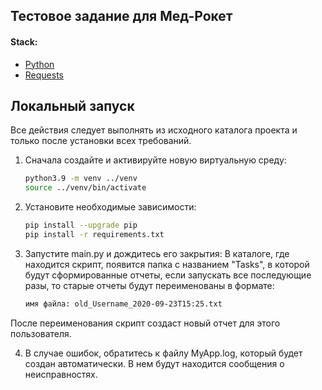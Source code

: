 ## Тестовое задание для Мед-Рокет

#### Stack:
- [Python](https://www.python.org/downloads/)
- [Requests](https://pypi.org/project/requests/)

## Локальный запуск

Все действия следует выполнять из исходного каталога проекта и только после установки всех требований.

1. Сначала создайте и активируйте новую виртуальную среду:
   ```bash
   python3.9 -m venv ../venv
   source ../venv/bin/activate
   ```
   
2. Установите необходимые зависимости:
   ```bash
   pip install --upgrade pip
   pip install -r requirements.txt
   ```
   
3. Запустите main.py и дождитесь его закрытия:
В каталоге, где находится скрипт, появится папка с названием "Tasks",
в которой будут сформированные отчеты, если запускать все последующие разы, то старые отчеты будут переименованы в формате:
   ```bash
   имя файла: old_Username_2020-09-23T15:25.txt
   ```
После переименования скрипт создаст новый отчет для этого пользователя.

4. В случае ошибок, обратитесь к файлу MyApp.log, который будет создан автоматически.
В нем будут находится сообщения о неисправностях.
